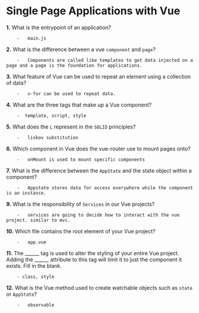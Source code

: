 # Single Page Applications with Vue

**1.** What is the entrypoint of an application?
<!-- enter you answer in the space below -->
```
    -   main.js

```
**2.** What is the difference between a vue `component` and `page`?
<!-- enter you answer in the space below -->
```
    -   Components are called like templates to get data injected on a page and a page is the foundation for applications.
```
**3.** What feature of Vue can be used to repeat an element using a collection of data?
<!-- enter you answer in the space below -->
```
    -   v-for can be used to repeat data.
```
**4.** What are the three tags that make up a Vue component?
<!-- enter you answer in the space below -->
```
    -  template, script, style 
```
**5.** What does the `L` represent in the `SOLID` principles?
<!-- enter you answer in the space below -->
```
    -   liskov substitution 
```
**6.** Which component in Vue does the vue-router use to mount pages onto?
<!-- enter you answer in the space below -->
```
    -   onMount is used to mount specific components 
```
**7.** What is the difference between the `AppState` and the state object within a component?
<!-- enter you answer in the space below -->
```
    -   Appstate stores data for access everywhere while the component is an instance. 
```
**9.** What is the responsibility of `Services` in our Vue projects?
<!-- enter you answer in the space below -->
```
    -   services are going to decide how to interact with the vue project. similar to mvc.
```
**10.** Which file contains the root element of your Vue project?
<!-- enter you answer in the space below -->
```
    -   app.vue
```
**11.** The ______ tag is used to alter the styling of your entire Vue project.  Adding the ______ attribute to this tag will limit it to just the component it exists.  Fill in the blank.
<!-- enter you answer in the space below -->
```
    - class, style
```
**12.** What is the Vue method used to create watchable objects such as `state` or `AppState`?
<!-- enter you answer in the space below -->
```
    -   observable
```